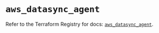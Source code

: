 # `aws_datasync_agent`

Refer to the Terraform Registry for docs: [`aws_datasync_agent`](https://registry.terraform.io/providers/hashicorp/aws/5.100.0/docs/resources/datasync_agent).
